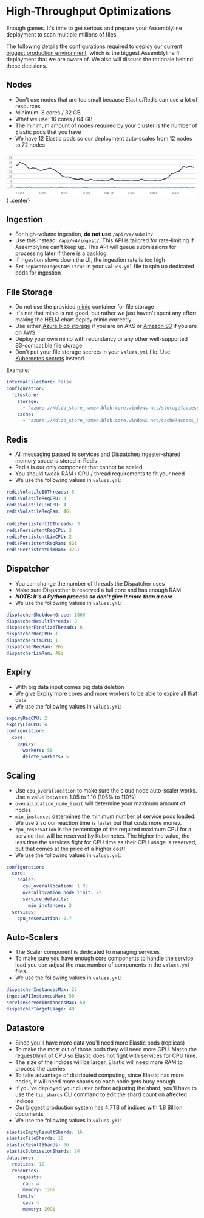# High-Throughput Optimizations

Enough games. It's time to get serious and prepare your Assemblyline deployment to scan multiple millions of files.

The following details the configurations required to deploy [our current biggest production environment](../../deployment/#our-current-biggest-deployment), which is the biggest Assemblyline 4 deployment that we are aware of. We also will discuss the rationale behind these decisions.

## Nodes

- Don't use nodes that are too small because Elastic/Redis can use a lot of resources
- Minimum: 8 cores / 32 GB
- What we use: 16 cores / 64 GB
- The minimum amount of nodes required by your cluster is the number of Elastic pods that you have
- We have 12 Elastic pods so our deployment auto-scales from 12 nodes to 72 nodes

![Nodepool Size Relative to An Average Weekday](../images/nodepool_size_relative_to_time.png){ .center}

## Ingestion

- For high-volume ingestion, **do not use** `/api/v4/submit/`
- Use this instead: `/api/v4/ingest/`. This API is tailored for rate-limiting if Assemblyline can't keep up. This API will queue submissions for processing later if there is a backlog.
- If ingestion slows down the UI, the ingestion rate is too high
- Set `separateIngestAPI:true` in your `values.yml` file to spin up dedicated pods for ingestion

## File Storage

- Do not use the provided [minio](https://min.io/) container for file storage
- It's not that minio is not good, but rather we just haven't spent any effort making the HELM chart deploy minio correctly
- Use either [Azure blob storage](https://azure.microsoft.com/en-us/products/storage/blobs/) if you are on AKS or [Amazon S3](https://aws.amazon.com/s3/) if you are on AWS
- Deploy your own minio with redundancy or any other well-supported S3-compatible file storage
- Don't put your file storage secrets in your `values.yml` file. Use [Kubernetes secrets](https://kubernetes.io/docs/concepts/configuration/secret/) instead.

Example:

```yaml
internalFilestore: false
configuration:
  filestore:
    storage:
      - "azure://<blob_store_name>.blob.core.windows.net/storage?access_key=${FILESTORE_PASSWORD}"
    cache:
      - "azure://<blob_store_name>.blob.core.windows.net/cache?access_key=${FILESTORE_PASSWORD}"
```

## Redis

- All messaging passed to services and Dispatcher/Ingester-shared memory space is stored in Redis
- Redis is our only component that cannot be scaled
- You should tweak RAM / CPU / thread requirements to fit your need
- We use the following values in `values.yml`:

```yaml
redisVolatileIOThreads: 5
redisVolatileReqCPU: 4
redisVolatileLimCPU: 4
redisVolatileReqRam: 4Gi

redisPersistentIOThreads: 3
redisPersistentReqCPU: 2
redisPersistentLimCPU: 2
redisPersistentReqRam: 8Gi
redisPersistentLimRam: 32Gi
```

## Dispatcher

- You can change the number of threads the Dispatcher uses
- Make sure Dispatcher is reserved a full core and has enough RAM
- ***NOTE: It's a Python process so don't give it more than a core***
- We use the following values in `values.yml`:

```yaml
disptacherShutdownGrace: 1800
dispatcherResultThreads: 8
dispatcherFinalizeThreads: 8
dispatcherReqCPU: 1
dispatcherLimCPU: 1
dispatcherReqRam: 2Gi
dispatcherLimRam: 4Gi
```

## Expiry

- With big data input comes big data deletion
- We give Expiry more cores and more workers to be able to expire all that data
- We use the following values in `values.yml`:

```yaml
expiryReqCPU: 2
expiryLimCPU: 4
configuration:
  core:
    expiry:
      workers: 50
      delete_workers: 5
```

## Scaling

- Use `cpu_overallocation` to make sure the cloud node auto-scaler works. Use a value between 1.05 to 1.10 (105% to 110%).
- `overallocation_node_limit` will determine your maximum amount of nodes
- `min_instances` determines the minimum number of service pods loaded. We use 2 so our reaction time is faster but that costs more money.
- `cpu_reservation` is the percentage of the required maximum CPU for a service that will be reserved by Kubernetes. The higher the value, the less time the services fight for CPU time as their CPU usage is reserved, but that comes at the price of a higher cost!
- We use the following values in `values.yml`:

```yaml
configuration:
  core:
    scaler:
      cpu_overallocation: 1.05
      overallocation_node_limit: 72
      service_defaults:
        min_instances: 2
  services:
    cpu_reservation: 0.7
```

## Auto-Scalers

- The Scaler component is dedicated to managing services
- To make sure you have enough core components to handle the service load you can adjust the max number of components in the `values.yml` files.
- We use the following values in `values.yml`:

```yaml
dispatcherInstancesMax: 25
ingestAPIInstancesMax: 50
serviceServerInstancesMax: 50
dispatcherTargetUsage: 40
```

## Datastore

- Since you'll have more data you'll need more Elastic pods (replicas)
- To make the most out of those pods they will need more CPU. Match the request/limit of CPU so Elastic does not fight with services for CPU time.
- The size of the indices will be larger, Elastic will need more RAM to process the queries
- To take advantage of distributed computing, since Elastic has more nodes, it will need more shards so each node gets busy enough
- If you've deployed your cluster before adjusting the shard, you'll have to use the `fix_shards` CLI command to edit the shard count on affected indices
- Our biggest production system has 4.7TB of indices with 1.8 Billion documents
- We use the following values in `values.yml`:

```yaml
elasticEmptyResultShards: 16
elasticFileShards: 16
elasticResultShards: 36
elasticSubmissionShards: 24
datastore:
  replicas: 12
  resources:
    requests:
      cpu: 4
      memory: 12Gi
    limits:
      cpu: 4
      memory: 20Gi
```
